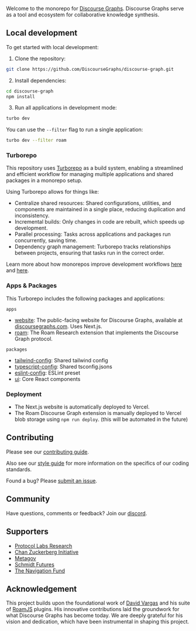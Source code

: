 Welcome to the monorepo for [Discourse Graphs](https://discoursegraphs.com). Discourse Graphs serve as a tool and ecosystem for collaborative knowledge synthesis.

## Local development

To get started with local development:

1. Clone the repository:

```bash
git clone https://github.com/DiscourseGraphs/discourse-graph.git
```

2. Install dependencies:

```bash
cd discourse-graph
npm install
```

3. Run all applications in development mode:

```bash
turbo dev
```

You can use the `--filter` flag to run a single application:

```bash
turbo dev --filter roam
```

### Turborepo

This repository uses [Turborepo](https://turbo.build/repo/docs) as a build system, enabling a streamlined and efficient workflow for managing multiple applications and shared packages in a monorepo setup.

Using Turborepo allows for things like:

- Centralize shared resources: Shared configurations, utilities, and components are maintained in a single place, reducing duplication and inconsistency.
- Incremental builds: Only changes in code are rebuilt, which speeds up development.
- Parallel processing: Tasks across applications and packages run concurrently, saving time.
- Dependency graph management: Turborepo tracks relationships between projects, ensuring that tasks run in the correct order.

Learn more about how monorepos improve development workflows [here](https://vercel.com/blog/monorepos) and [here](https://github.com/babel/babel/blob/master/doc/design/monorepo.md).

### Apps & Packages

This Turborepo includes the following packages and applications:

`apps`

- [website](https://github.com/DiscourseGraphs/discourse-graph/tree/main/apps/website): The public-facing website for Discourse Graphs, available at [discoursegraphs.com](https://discoursegraphs.com). Uses Next.js.
- [roam](https://github.com/DiscourseGraphs/discourse-graph/tree/main/apps/roam): The Roam Research extension that implements the Discourse Graph protocol.

`packages`

- [tailwind-config](https://github.com/DiscourseGraphs/discourse-graph/tree/main/packages/tailwind-config): Shared tailwind config
- [typescript-config](https://github.com/DiscourseGraphs/discourse-graph/tree/main/packages/typescript-config): Shared tsconfig.jsons
- [eslint-config](https://github.com/DiscourseGraphs/discourse-graph/tree/main/packages/eslint-config): ESLint preset
- [ui](https://github.com/DiscourseGraphs/discourse-graph/tree/main/packages/ui): Core React components

### Deployment

- The Next.js website is automatically deployed to Vercel.
- The Roam Discourse Graph extension is manually deployed to Vercel blob storage using `npm run deploy`. (this will be automated in the future)

## Contributing

Please see our [contributing guide](CONTRIBUTING.md).

Also see our [style guide](STYLE_GUIDE.md) for more information on the specifics of our coding standards.

Found a bug? Please [submit an issue](https://github.com/DiscourseGraphs/discourse-graph/issues).

## Community

Have questions, comments or feedback? Join our [discord](https://discord.gg/atWk6gJyjE).

## Supporters

- [Protocol Labs Research](https://research.protocol.ai/)
- [Chan Zuckerberg Initiative](https://cziscience.medium.com/request-for-information-pathways-to-ai-enabled-research-55c52124def4)
- [Metagov](https://www.metagov.org/)
- [Schmidt Futures](https://experiment.com/grants/metascience)
- [The Navigation Fund](https://commons.datacite.org/doi.org/10.71707/cx83-dh41)

## Acknowledgement

This project builds upon the foundational work of [David Vargas](https://github.com/dvargas92495) and his suite of [RoamJS](https://github.com/RoamJS) plugins. His innovative contributions laid the groundwork for what Discourse Graphs has become today. We are deeply grateful for his vision and dedication, which have been instrumental in shaping this project.
